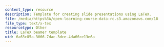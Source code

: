 ```yaml
---
content_type: resource
description: Template for creating slide presentations using LaTeX.
file: /media/https%3A/open-learning-course-data-rc.s3.amazonaws.com/18-304-undergraduate-seminar-in-discrete-mathematics-spring-2015/6a63c85a30667dae3dce4da66ce13e6a_beamer_template.tex
file_type: text/x-tex
resourcetype: Other
title: LaTeX beamer template
uid: 6a63c85a-3066-7dae-3dce-4da66ce13e6a
---
```

